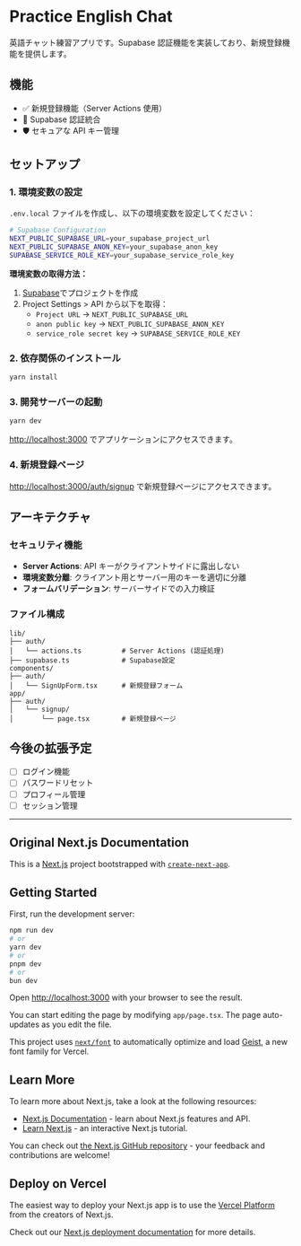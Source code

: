 # Practice English Chat

英語チャット練習アプリです。Supabase 認証機能を実装しており、新規登録機能を提供します。

## 機能

- ✅ 新規登録機能（Server Actions 使用）
- 🔐 Supabase 認証統合
- 🛡️ セキュアな API キー管理

## セットアップ

### 1. 環境変数の設定

`.env.local` ファイルを作成し、以下の環境変数を設定してください：

```bash
# Supabase Configuration
NEXT_PUBLIC_SUPABASE_URL=your_supabase_project_url
NEXT_PUBLIC_SUPABASE_ANON_KEY=your_supabase_anon_key
SUPABASE_SERVICE_ROLE_KEY=your_supabase_service_role_key
```

**環境変数の取得方法：**

1. [Supabase](https://supabase.com)でプロジェクトを作成
2. Project Settings > API から以下を取得：
   - `Project URL` → `NEXT_PUBLIC_SUPABASE_URL`
   - `anon public key` → `NEXT_PUBLIC_SUPABASE_ANON_KEY`
   - `service_role secret key` → `SUPABASE_SERVICE_ROLE_KEY`

### 2. 依存関係のインストール

```bash
yarn install
```

### 3. 開発サーバーの起動

```bash
yarn dev
```

[http://localhost:3000](http://localhost:3000) でアプリケーションにアクセスできます。

### 4. 新規登録ページ

[http://localhost:3000/auth/signup](http://localhost:3000/auth/signup) で新規登録ページにアクセスできます。

## アーキテクチャ

### セキュリティ機能

- **Server Actions**: API キーがクライアントサイドに露出しない
- **環境変数分離**: クライアント用とサーバー用のキーを適切に分離
- **フォームバリデーション**: サーバーサイドでの入力検証

### ファイル構成

```
lib/
├── auth/
│   └── actions.ts          # Server Actions (認証処理)
├── supabase.ts             # Supabase設定
components/
├── auth/
│   └── SignUpForm.tsx      # 新規登録フォーム
app/
├── auth/
│   └── signup/
│       └── page.tsx        # 新規登録ページ
```

## 今後の拡張予定

- [ ] ログイン機能
- [ ] パスワードリセット
- [ ] プロフィール管理
- [ ] セッション管理

---

## Original Next.js Documentation

This is a [Next.js](https://nextjs.org) project bootstrapped with [`create-next-app`](https://nextjs.org/docs/app/api-reference/cli/create-next-app).

## Getting Started

First, run the development server:

```bash
npm run dev
# or
yarn dev
# or
pnpm dev
# or
bun dev
```

Open [http://localhost:3000](http://localhost:3000) with your browser to see the result.

You can start editing the page by modifying `app/page.tsx`. The page auto-updates as you edit the file.

This project uses [`next/font`](https://nextjs.org/docs/app/building-your-application/optimizing/fonts) to automatically optimize and load [Geist](https://vercel.com/font), a new font family for Vercel.

## Learn More

To learn more about Next.js, take a look at the following resources:

- [Next.js Documentation](https://nextjs.org/docs) - learn about Next.js features and API.
- [Learn Next.js](https://nextjs.org/learn) - an interactive Next.js tutorial.

You can check out [the Next.js GitHub repository](https://github.com/vercel/next.js) - your feedback and contributions are welcome!

## Deploy on Vercel

The easiest way to deploy your Next.js app is to use the [Vercel Platform](https://vercel.com/new?utm_medium=default-template&filter=next.js&utm_source=create-next-app&utm_campaign=create-next-app-readme) from the creators of Next.js.

Check out our [Next.js deployment documentation](https://nextjs.org/docs/app/building-your-application/deploying) for more details.
